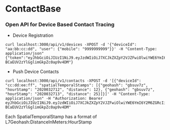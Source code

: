 ContactBase
===========

### Open API for Device Based Contact Tracing


- Device Registration

```
curl localhost:3000/api/v1/devices -XPOST -d '{"deviceId": "aa:bb:cc:dd", "user": {"mobile": "9999999999"}}' -H "Content-Type: application/json"
{"token":"eyJhbGciOiJIUzI1NiJ9.eyJzdWIiOiJ7XCJkZXZpY2VJZFwiOlwiYWE6YmI6Y2M6ZGRcIixcInVzZXJcIjp7XCJtb2JpbGVcIjpcIjk5OTk5OTk5OTlcIn0sXCJyZWdpc3RyYXRpb25UaW1lU3RhbXBcIjpudWxsfSJ9.5gMsujUERueh7r-BCaEUV2zYlGglimGkpZc0ap9v4DM"}
```


- Push Device Contacts

```
curl localhost:3000/api/v1/contacts -XPOST -d '[{"deviceId": "cc:dd:ee:ff", "spatialTemporalStamps": [{"geohash": "gbsuv7z", "hourStamp": "2020032712", "distance": 12}, {"geohash": "gbsuv7z", "hourStamp": "2020032713", "distance": 25}]}]' -H "Content-Type: application/json" -H "Authorization: Bearer eyJhbGciOiJIUzI1NiJ9.eyJzdWIiOiJ7XCJkZXZpY2VJZFwiOlwiYWE6YmI6Y2M6ZGRcIixcInVzZXJcIjp7XCJtb2JpbGVcIjpcIjk5OTk5OTk5OTlcIn0sXCJyZWdpc3RyYXRpb25UaW1lU3RhbXBcIjpudWxsfSJ9.5gMsujUERueh7r-BCaEUV2zYlGglimGkpZc0ap9v4DM"
```

Each SpatialTemporalStamp has a format of L7Geohash:DistanceInMeters:HourStamp
